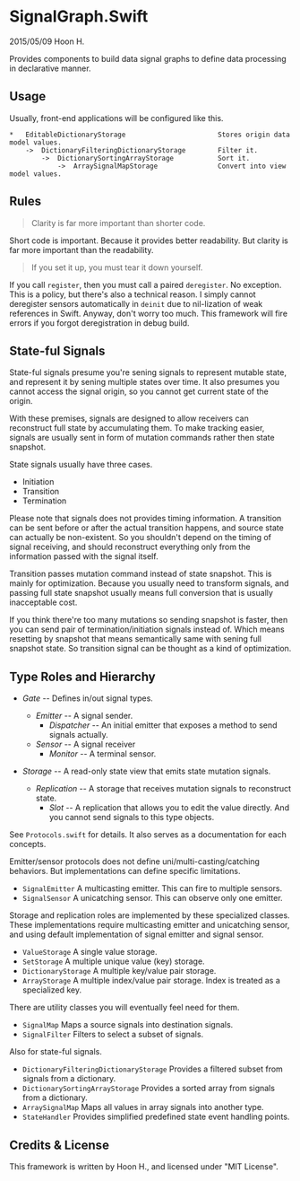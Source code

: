 SignalGraph.Swift
=====================
2015/05/09
Hoon H.




Provides components to build data signal graphs to define data processing in declarative 
manner.







Usage
-----

Usually, front-end applications will be configured like this.

	*	EditableDictionaryStorage						Stores origin data model values.
		->	DictionaryFilteringDictionaryStorage		Filter it.
			->	DictionarySortingArrayStorage			Sort it.
				->	ArraySignalMapStorage				Convert into view model values.







Rules
-----

>	Clarity is far more important than shorter code.

Short code is important. Because it provides better readability. But clarity is far 
more important than the readability. 

>	If you set it up, you must tear it down yourself.

If you call `register`, then you must call a paired `deregister`. No exception.
This is a policy, but there's also a technical reason. I simply cannot deregister
sensors automatically in `deinit` due to nil-lization of weak references in Swift.
Anyway, don't worry too much. This framework will fire errors if you forgot
deregistration in debug build.















State-ful Signals
-----------------
State-ful signals presume you're sening signals to represent mutable state, and
represent it by sening multiple states over time. It also presumes you cannot 
access the signal origin, so you cannot get current state of the origin.

With these premises, signals are designed to allow receivers can reconstruct full
state by accumulating them. To make tracking easier, signals are usually sent in
form of mutation commands rather then state snapshot.

State signals usually have three cases. 

-	Initiation
-	Transition
-	Termination

Please note that signals does not provides timing information. A transition can be
sent before or after the actual transition happens, and source state can actually
be non-existent. So you shouldn't depend on the timing of signal receiving, and 
should reconstruct everything only from the information passed with the signal 
itself.

Transition passes mutation command instead of state snapshot. This is mainly for
optimization. Because you usually need to transform signals, and passing full state
snapshot usually means full conversion that is usually inacceptable cost.

If you think there're too many mutations so sending snapshot is faster, then you
can send pair of termination/initiation signals instead of. Which means resetting 
by snapshot that means semantically same with sening full snapshot state.
So transition signal can be thought as a kind of optimization.








Type Roles and Hierarchy
------------------------

-	*Gate*						--	Defines in/out signal types.
	-	*Emitter*				--	A signal sender.
		-	*Dispatcher*		--	An initial emitter that exposes a method to send signals actually.
	-	*Sensor*				--	A signal receiver
		-	*Monitor*			--	A terminal sensor.

-	*Storage*					--	A read-only state view that emits state mutation signals.
	-	*Replication*			--	A storage that receives mutation signals to reconstruct state.
		-	*Slot*				--	A replication that allows you to edit the value directly.
									And you cannot send signals to this type objects.

See `Protocols.swift` for details. It also serves as a documentation for each concepts.

Emitter/sensor protocols does not define uni/multi-casting/catching behaviors.
But implementations can define specific limitations. 

-	`SignalEmitter`				A multicasting emitter. This can fire to multiple sensors.
-	`SignalSensor`				A unicatching sensor. This can observe only one emitter.

Storage and replication roles are implemented by these specialized classes.
These implementations require multicasting emitter and unicatching sensor, and using default
implementation of signal emitter and signal sensor.

-	`ValueStorage`				A single value storage.
-	`SetStorage`				A multiple unique value (key) storage.
-	`DictionaryStorage`			A multiple key/value pair storage.
-	`ArrayStorage`				A multiple index/value pair storage. Index is treated as a 
								specialized key.

There are utility classes you will eventually feel need for them.

-	`SignalMap`								Maps a source signals into destination signals.
-	`SignalFilter`							Filters to select a subset of signals.

Also for state-ful signals.

-	`DictionaryFilteringDictionaryStorage`	Provides a filtered subset from signals from a dictionary.
-	`DictionarySortingArrayStorage`			Provides a sorted array from signals from a dictionary.
-	`ArraySignalMap`						Maps all values in array signals into another type.
-	`StateHandler`							Provides simplified predefined state event handling points.























Credits & License
-----------------
This framework is written by Hoon H., and licensed under "MIT License".




